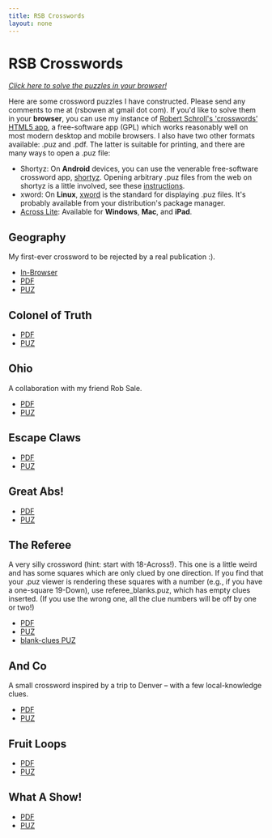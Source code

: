 ```yaml
---
title: RSB Crosswords
layout: none
---
```

# RSB Crosswords
*[Click here to solve the puzzles in your browser!](/crosswords/www/index.html)*

Here are some crossword puzzles I have constructed. Please send any comments to me at (rsbowen at gmail dot com). If you'd like to solve them in your **browser**, you can use my instance of [Robert Schroll's 'crosswords’ HTML5 app](http://rschroll.github.io/crosswords/), a free-software app (GPL) which works reasonably well on most modern desktop and mobile browsers. I also have two other formats available: .puz and .pdf. The latter is suitable for printing, and there are many ways to open a .puz file:

  * Shortyz: On **Android** devices, you can use the venerable free-software crossword app, [shortyz](http://www.kebernet.net/Home/projects/shortyz). Opening arbitrary .puz files from the web on shortyz is a little involved, see these [instructions](https://gaming.stackexchange.com/questions/111840/can-i-load-puzzles-manually-in-shortyz-without-an-internet-connectiona).
  * xword: On **Linux**, [xword](https://sourceforge.net/projects/wx-xword/) is the standard for displaying .puz files. It's probably available from your distribution's package manager.
  * [Across Lite](http://www.litsoft.com/): Available for **Windows**, **Mac**, and **iPad**.

## Geography

My first-ever crossword to be rejected by a real publication :).

  * [In-Browser](html5-crossword-solver/index.html?puzzle=../crossword_files/geography.puz)
  * [PDF](/crossword_files/geography.pdf)
  * [PUZ](/crossword_files/geography.puz)

## Colonel of Truth
  * [PDF](/crossword_files/colonel_of_truth.pdf)
  * [PUZ](/crossword_files/colonel_of_truth.puz)

## Ohio

A collaboration with my friend Rob Sale.

  * [PDF](/crossword_files/ohio.pdf)
  * [PUZ](/crossword_files/ohio.puz)

## Escape Claws
  * [PDF](/crossword_files/escape_claws.pdf)
  * [PUZ](/crossword_files/escape_claws.puz)

## Great Abs!
  * [PDF](/crossword_files/great_abs.pdf)
  * [PUZ](/crossword_files/great_abs.puz)

## The Referee
A very silly crossword (hint: start with 18-Across!). This one is a little weird and has some squares which are only clued by one direction. If you find that your .puz viewer is rendering these squares with a number (e.g., if you have a one-square 19-Down), use referee_blanks.puz, which has empty clues inserted. (If you use the wrong one, all the clue numbers will be off by one or two!)

  * [PDF](/crossword_files/referee.pdf)
  * [PUZ](/crossword_files/referee.puz)
  * [blank-clues PUZ](/crossword_files/referee.blanks.puz)

## And Co
A small crossword inspired by a trip to Denver – with a few local-knowledge clues.

  * [PDF](/crossword_files/andco.pdf)
  * [PUZ](/crossword_files/andco.puz)

## Fruit Loops
  * [PDF](/crossword_files/fruitloops.pdf)
  * [PUZ](/crossword_files/fruitloops.puz)

## What A Show!
  * [PDF](/crossword_files/what_a_show.pdf)
  * [PUZ](/crossword_files/what_a_show.puz)
